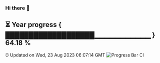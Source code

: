 ### Hi there 👋
⏳ Year progress { ███████████████████▁▁▁▁▁▁▁▁▁▁▁ } 64.18 %
---
⏰ Updated on Wed, 23 Aug 2023 06:07:14 GMT
![Progress Bar CI](https://github.com/Moyi321/Moyi321/workflows/Progress%20Bar%20CI/badge.svg)
